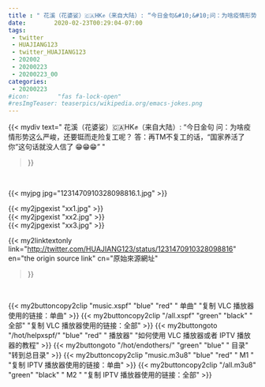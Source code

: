 ```yaml
---
title : " 花溪（花婆娑）🇨🇦HK✊（来自大陆）: “今日金句&#10;&#10;问：为啥疫情形势这么严峻，还要铤而走险复工呢？&#10;&#10;答：再TM不复工的话，“国家养活了你”这句话就没人信了&#10;&#10;😁😁😁”  "
date:        2020-02-23T00:29:04-07:00
tags:
 - twitter
 - HUAJIANG123
 - twitter_HUAJIANG123
 - 202002
 - 20200223
 - 20200223_00
categories:
 - 20200223
#icon:        "fas fa-lock-open"
#resImgTeaser: teaserpics/wikipedia.org/emacs-jokes.png
---
```


{{< mydiv text=" 花溪（花婆娑）🇨🇦HK✊（来自大陆）: “今日金句&#10;&#10;问：为啥疫情形势这么严峻，还要铤而走险复工呢？&#10;&#10;答：再TM不复工的话，“国家养活了你”这句话就没人信了&#10;&#10;😁😁😁”  "
>}}
<br>


 {{< myjpg jpg="1231470910328098816.1.jpg" >}}<br> 

{{< my2jpgexist "xx1.jpg" >}}<br>
{{< my2jpgexist "xx2.jpg" >}}<br>
{{< my2jpgexist "xx3.jpg" >}}<br>


{{< my2linktextonly link="http://twitter.com/HUAJIANG123/status/1231470910328098816"
en="the origin source link" cn="原始來源網址"
>}}


<br>

{{< my2buttoncopy2clip "music.xspf"        "blue"   "red"    " 单曲"  "复制 VLC 播放器使用的链接：单曲" >}} {{< my2buttoncopy2clip "/all.xspf"         "green"  "black"  " 全部"  "复制 VLC 播放器使用的链接：全部" >}} {{< my2buttongoto      "/hot/helpxspf/"    "blue"   "red"    " 播放器" "如何使用 VLC 播放器或者 IPTV 播放器的教程" >}} {{< my2buttongoto      "/hot/endothers/"   "green"  "blue"   " 目录"   "转到总目录" >}} {{< my2buttoncopy2clip "music.m3u8"        "blue"   "red"    " M1 "    "复制 IPTV 播放器使用的链接：单曲" >}} {{< my2buttoncopy2clip "/all.m3u8"         "green"  "black"  " M2 "    "复制 IPTV 播放器使用的链接：全部" >}} 
